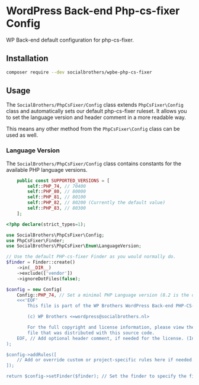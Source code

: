 # WordPress Back-end Php-cs-fixer Config

WP Back-end default configuration for php-cs-fixer.

## Installation

```bash
composer require --dev socialbrothers/wpbe-php-cs-fixer
```

## Usage

The `SocialBrothers/PhpCsFixer/Config` class extends `PhpCsFixer\Config` class
and automatically sets our default php-cs-fixer ruleset.
It allows you to set the language version and header comment in a more readable way.

This means any other method from the `PhpCsFixer\Config` class can be used as well.

### Language Version

The `SocialBrothers/PhpCsFixer/Config` class contains constants for the available
PHP language versions.

```php
    public const SUPPORTED_VERSIONS = [
        self::PHP_74, // 70400
        self::PHP_80, // 80000
        self::PHP_81, // 80100
        self::PHP_82, // 80200 (Currently the default value)
        self::PHP_83, // 80300
    ];
```

```php
<?php declare(strict_types=1);

use SocialBrothers\PhpCsFixer\Config;
use PhpCsFixer\Finder;
use SocialBrothers\PhpCsFixer\Enum\LanguageVersion;

// Use the default PHP-cs-fixer Finder as you would normally do.
$finder = Finder::create()
    ->in(__DIR__)
    ->exclude(['vendor'])
    ->ignoreDotFiles(false);

$config = new Config(
    Config::PHP_74, // Set a minimal PHP Language version (8.2 is the default value).
    <<<'EOF'
        This file is part of the WP Brothers WordPress Back-end PHP-CS-Fixer Config package.

        (c) WP Brothers <=wordpress@socialbrothers.nl>

        For the full copyright and license information, please view the LICENSE
        file that was distributed with this source code.
    EOF, // Add optional header comment, if needed for the license. (In most cases we won't need this and the argument can be omitted).
);

$config->addRules([
    // Add or override custom or project-specific rules here if needed.
]);

return $config->setFinder($finder); // Set the finder to specify the files to be fixed.
```

